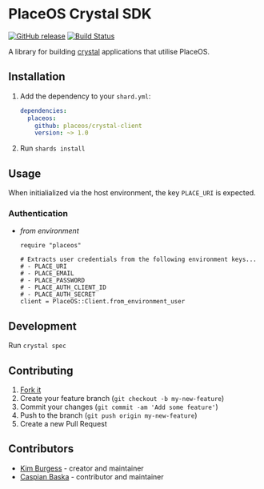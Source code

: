 # PlaceOS Crystal SDK

[![GitHub release](https://img.shields.io/github/release/placeos/crystal-client.svg)](https://github.com/placeos/crystal-client/releases)
[![Build Status](https://travis-ci.com/placeos/crystal-client.svg?branch=master)](https://travis-ci.com/placeos/crystal-client)

A library for building [crystal](crystal-lang.org/) applications that utilise PlaceOS.

## Installation

1. Add the dependency to your `shard.yml`:

   ```yaml
   dependencies:
     placeos:
       github: placeos/crystal-client
       version: ~> 1.0
   ```

2. Run `shards install`

## Usage

When initialialized via the host environment, the key `PLACE_URI` is expected.

### Authentication

- *from environment*

    ```crystal
    require "placeos"

    # Extracts user credentials from the following environment keys...
    # - PLACE_URI
    # - PLACE_EMAIL
    # - PLACE_PASSWORD
    # - PLACE_AUTH_CLIENT_ID
    # - PLACE_AUTH_SECRET
    client = PlaceOS::Client.from_environment_user
    ```

## Development

Run `crystal spec`

## Contributing

1. [Fork it](https://github.com/placeos/crystal-client/fork)
2. Create your feature branch (`git checkout -b my-new-feature`)
3. Commit your changes (`git commit -am 'Add some feature'`)
4. Push to the branch (`git push origin my-new-feature`)
5. Create a new Pull Request

## Contributors

- [Kim Burgess](https://github.com/kimburgess) - creator and maintainer
- [Caspian Baska](https://github.com/caspiano) - contributor and maintainer
